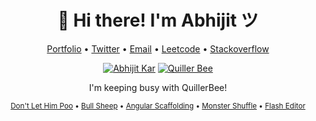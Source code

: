 
<h1 align="center">👋 Hi there! I'm Abhijit ツ</h1>
<p align="center">
  <a href="https://abhijit-kar.com">Portfolio</a> •
  <a href="https://twitter.com/QuillerBee">Twitter</a> •
  <a href="mailto:reachme@abhijit-kar.com">Email</a> •
  <a href="https://leetcode.com/abhijit-kar/">Leetcode</a> •
  <a href="https://stackoverflow.abhijit-kar.com">Stackoverflow</a>
</p>

<p align="center">
  <a href="https://www.abhijit-kar.com"><img src="https://www.abhijit-kar.com/abhijit-kar.png" alt="Abhijit Kar"/></a>
  <a href="https://www.quillerbee.com"><img src="https://www.abhijit-kar.com/quillerbee.png" alt="Quiller Bee"/></a>
  <p align="center">I'm keeping busy with QuillerBee!</p>
</p>

<p align="center">
  <sub>
    <a href="https://www.abhijit-kar.com/dont-let-him-poo/">Don't Let Him Poo</a> •
    <a href="https://www.abhijit-kar.com/bull-sheep/">Bull Sheep</a> •
    <a href="https://www.abhijit-kar.com/angular-scaffolding">Angular Scaffolding</a> •
    <a href="https://abhijit-kar.itch.io/monster-shuffle">Monster Shuffle</a> •
    <a href="https://drive.google.com/drive/folders/0B3Cbrg4maoDvSEtZVDhtVm1ZZnc?usp=sharing">Flash Editor</a>
  </sub>
</p>
